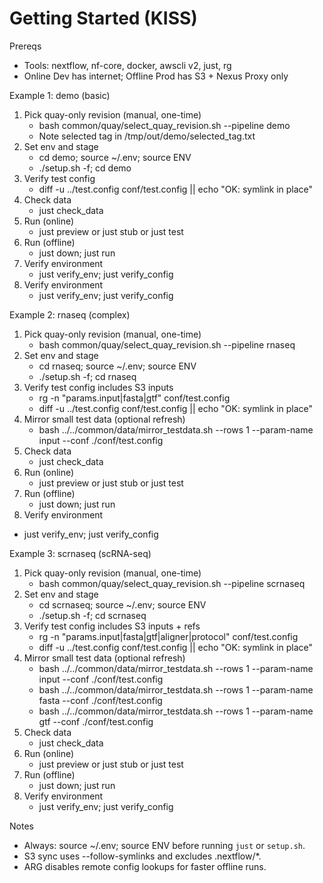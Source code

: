 # Getting Started (KISS)

Prereqs
- Tools: nextflow, nf-core, docker, awscli v2, just, rg
- Online Dev has internet; Offline Prod has S3 + Nexus Proxy only

Example 1: demo (basic)
1) Pick quay-only revision (manual, one-time)
   - bash common/quay/select_quay_revision.sh --pipeline demo
   - Note selected tag in /tmp/out/demo/selected_tag.txt
2) Set env and stage
   - cd demo; source ~/.env; source ENV
   - ./setup.sh -f; cd demo
3) Verify test config
   - diff -u ../test.config conf/test.config || echo "OK: symlink in place"
4) Check data
   - just check_data
5) Run (online)
   - just preview  or  just stub  or  just test
6) Run (offline)
   - just down; just run
8) Verify environment
   - just verify_env; just verify_config
7) Verify environment
   - just verify_env; just verify_config

Example 2: rnaseq (complex)
1) Pick quay-only revision (manual, one-time)
   - bash common/quay/select_quay_revision.sh --pipeline rnaseq
2) Set env and stage
   - cd rnaseq; source ~/.env; source ENV
   - ./setup.sh -f; cd rnaseq
3) Verify test config includes S3 inputs
   - rg -n "params\.input|fasta|gtf" conf/test.config
   - diff -u ../test.config conf/test.config || echo "OK: symlink in place"
4) Mirror small test data (optional refresh)
   - bash ../../common/data/mirror_testdata.sh --rows 1 --param-name input --conf ./conf/test.config
5) Check data
   - just check_data
6) Run (online)
   - just preview  or  just stub  or  just test
7) Run (offline)
   - just down; just run
7) Verify environment
- just verify_env; just verify_config

Example 3: scrnaseq (scRNA-seq)
1) Pick quay-only revision (manual, one-time)
   - bash common/quay/select_quay_revision.sh --pipeline scrnaseq
2) Set env and stage
   - cd scrnaseq; source ~/.env; source ENV
   - ./setup.sh -f; cd scrnaseq
3) Verify test config includes S3 inputs + refs
   - rg -n "params\.input|fasta|gtf|aligner|protocol" conf/test.config
   - diff -u ../test.config conf/test.config || echo "OK: symlink in place"
4) Mirror small test data (optional refresh)
   - bash ../../common/data/mirror_testdata.sh --rows 1 --param-name input --conf ./conf/test.config
   - bash ../../common/data/mirror_testdata.sh --rows 1 --param-name fasta --conf ./conf/test.config
   - bash ../../common/data/mirror_testdata.sh --rows 1 --param-name gtf   --conf ./conf/test.config
5) Check data
   - just check_data
6) Run (online)
   - just preview  or  just stub  or  just test
7) Run (offline)
   - just down; just run
7) Verify environment
   - just verify_env; just verify_config

Notes
- Always: source ~/.env; source ENV before running `just` or `setup.sh`.
- S3 sync uses --follow-symlinks and excludes .nextflow/*.
- ARG disables remote config lookups for faster offline runs.
